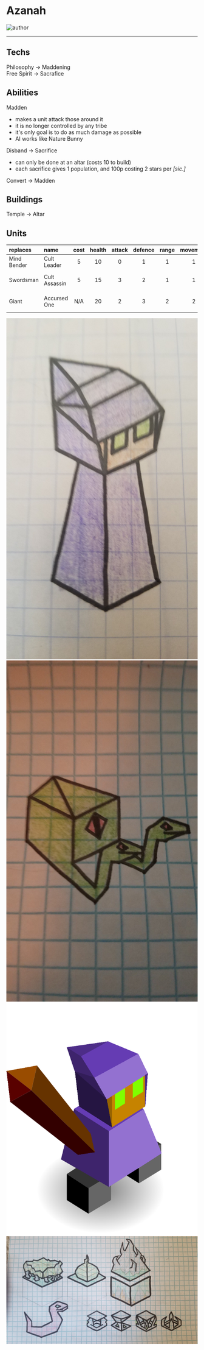 # Azanah

![author](https://img.shields.io/badge/author-Twig1522%230756-%237289DA)

---

## Techs

Philosophy -> Maddening  
Free Spirit -> Sacrafice  

## Abilities

Madden
- makes a unit attack those around it  
- it is no longer controlled by any tribe
- it's only goal is to do as much damage as possible  
- AI works like Nature Bunny  

Disband -> Sacrifice  
- can only be done at an altar (costs 10 to build)
- each sacrifice gives 1 population, and 100p costing 2 stars per *\[sic.]*
 
Convert -> Madden 

## Buildings 

Temple -> Altar  

## Units 

| replaces | name | cost | health | attack | defence | range | movement | skills |
|:---------|:-----|:----:|:------:|:------:|:-------:|:-----:|:----:|:-------|
| Mind Bender | Cult Leader | 5 | 10 | 0 | 1 | 1 | 1 | Madden |
| Swordsman | Cult Assassin | 5 | 15 | 3 | 2 | 1 | 1 | Dash, Escape, Fortify |
| Giant | Accursed One | N/A | 20 | 2 | 3 | 2 | 2 | Dash, Fly, Madden |


![unit](../images/azanah0.jpg)
![snake](../images/azanah1.jpg)
![unit](../images/azanah2.png)
![cities](../images/azanah3.jpg)


